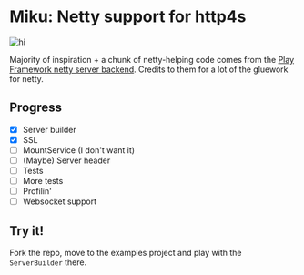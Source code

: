
# Miku: Netty support for http4s

![hi](http://images6.fanpop.com/image/photos/39900000/Hatsune-Miku-hatsune-miku-39965597-564-564.jpg)


Majority of inspiration + a chunk of netty-helping code comes from the 
[Play Framework netty server backend](https://github.com/playframework/playframework/tree/master/framework/src/play-netty-server).
Credits to them for a lot of the gluework for netty.

## Progress

- [x] Server builder 
- [x] SSL
- [ ] MountService (I don't want it)
- [ ] (Maybe) Server header
- [ ] Tests
- [ ] More tests
- [ ] Profilin'
- [ ] Websocket support

## Try it!

Fork the repo, move to the examples project and play with the `ServerBuilder` there.

